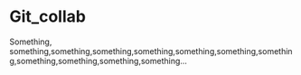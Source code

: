 # Git_collab

Something, something,something,something,something,something,something,something,something,something,something,something...